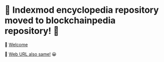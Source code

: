 # 🚛 Indexmod encyclopedia repository moved to blockchainpedia repository! 🛫

🛬 [Welcome](https://github.com/indexmod/blockchainpedia)

🗼 [Web URL also same!](https://indexmod.gq/) 😀
